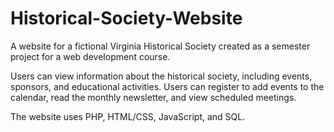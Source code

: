 # Historical-Society-Website

A website for a fictional Virginia Historical Society created as a semester project for a web development course.

Users can view information about the historical society, including events, sponsors, and educational activities. Users can register to add events to the calendar, read the monthly newsletter, and view scheduled meetings.

The website uses PHP, HTML/CSS, JavaScript, and SQL.
